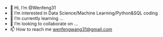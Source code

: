 - 👋 Hi, I’m @Wenfeng31
- 👀 I’m interested in Data Science/Machine Learning/Python&SQL coding
- 🌱 I’m currently learning ...
- 💞️ I’m looking to collaborate on ...
- 📫 How to reach me wenfengwang31@gmail.com

<!---
Wenfeng31/Wenfeng31 is a ✨ special ✨ repository because its `README.md` (this file) appears on your GitHub profile.
You can click the Preview link to take a look at your changes.
--->
